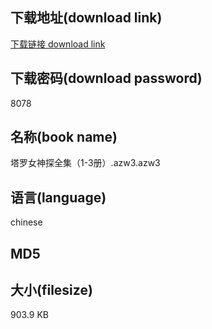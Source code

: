 ## 下载地址(download link)
[下载链接 download link](https://tutu365.netlify.app/?s=%E5%A1%94%E7%BD%97%E5%A5%B3%E7%A5%9E%E6%8E%A2%E5%85%A8%E9%9B%86%EF%BC%881-3%E5%86%8C%EF%BC%89.azw3)

## 下载密码(download password)
8078

## 名称(book name)
塔罗女神探全集（1-3册）.azw3.azw3

## 语言(language)
chinese

## MD5


## 大小(filesize)
903.9 KB
